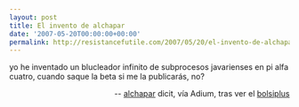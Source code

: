 ```yaml
---
layout: post
title: El invento de alchapar
date: '2007-05-20T00:00:00+00:00'
permalink: http://resistancefutile.com/2007/05/20/el-invento-de-alchapar/
---
```

<p class="frase">yo he inventado un blucleador infinito de subprocesos javarienses en pi alfa cuatro, cuando saque la beta si me la publicarás, no?</p><p align="right">-- <a href="http://alchapar.com">alchapar</a> dicit, vía Adium, tras ver el <a href="http://resistancefutile.com/2007/05/20/con-todos-ustedes-el-bolsiplus/">bolsiplus</a></p>
